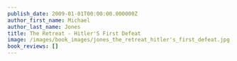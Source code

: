 ```yaml
---
publish_date: 2009-01-01T00:00:00.000000Z
author_first_name: Michael
author_last_name: Jones
title: The Retreat - Hitler'S First Defeat
image: /images/book_images/jones_the_retreat_hitler's_first_defeat.jpg
book_reviews: []
---
```


